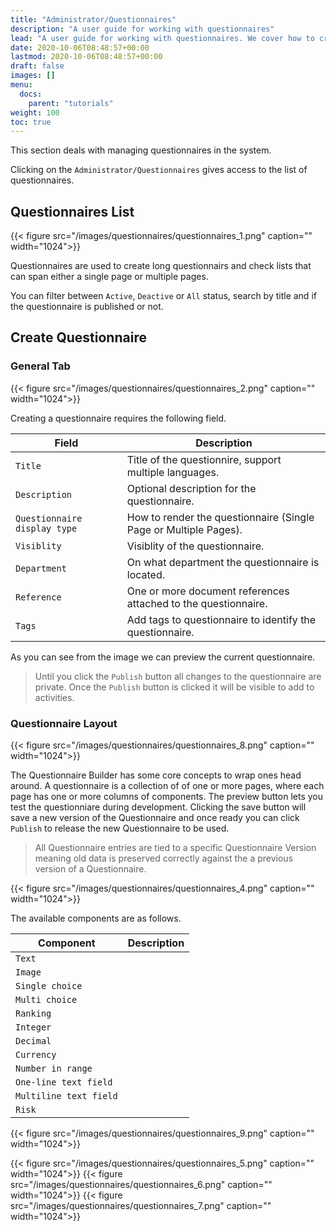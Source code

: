 ```yaml
---
title: "Administrator/Questionnaires"
description: "A user guide for working with questionnaires"
lead: "A user guide for working with questionnaires. We cover how to create and modify questionnaires."
date: 2020-10-06T08:48:57+00:00
lastmod: 2020-10-06T08:48:57+00:00
draft: false
images: []
menu:
  docs:
    parent: "tutorials"
weight: 100
toc: true
---
```

This section deals with managing questionnaires in the system.

Clicking on the `Administrator/Questionnaires` gives access to the list of questionnaires.

## Questionnaires List

{{< figure src="/images/questionnaires/questionnaires_1.png" caption="" width="1024">}}

Questionnaires are used to create long questionnairs and check lists that can span either a single page or multiple pages.

You can filter between `Active`, `Deactive` or `All` status, search by title and if the questionnaire is published or not.

## Create Questionnaire

### General Tab

{{< figure src="/images/questionnaires/questionnaires_2.png" caption="" width="1024">}}

Creating a questionnaire requires the following field.

| Field | Description |
| --- | --- |
| `Title` | Title of the questionnire, support multiple languages. |
| `Description` | Optional description for the questionnaire. |
| `Questionnaire display type` | How to render the questionnaire (Single Page or Multiple Pages). |
| `Visiblity` | Visiblity of the questionnaire. |
| `Department` | On what department the questionnaire is located. |
| `Reference` | One or more document references attached to the questionnaire. |
| `Tags` | Add tags to questionnaire to identify the questionnaire. |

As you can see from the image we can preview the current questionnaire.

> Until you click the `Publish` button all changes to the questionnaire are private. Once the `Publish` button is clicked it will be visible to add to activities.

### Questionnaire Layout

{{< figure src="/images/questionnaires/questionnaires_8.png" caption="" width="1024">}}

The Questionnaire Builder has some core concepts to wrap ones head around. A questionnaire is a collection of of one or more pages, where each page has one or more columns of components. The preview button lets you test the questionniare during development. Clicking the save button will save a new version of the Questionnaire and once ready you can click `Publish` to release the new Questionnaire to be used.

> All Questionnaire entries are tied to a specific Questionnaire Version meaning old data is preserved correctly against the a previous version of a Questionnaire.

{{< figure src="/images/questionnaires/questionnaires_4.png" caption="" width="1024">}}

The available components are as follows.

| Component | Description |
| --- | --- |
| `Text` | |
| `Image` ||
| `Single choice` ||
| `Multi choice` ||
| `Ranking` ||
| `Integer` ||
| `Decimal` ||
| `Currency` ||
| `Number in range` ||
| `One-line text field` ||
| `Multiline text field` ||
| `Risk` ||


{{< figure src="/images/questionnaires/questionnaires_9.png" caption="" width="1024">}}


{{< figure src="/images/questionnaires/questionnaires_5.png" caption="" width="1024">}}
{{< figure src="/images/questionnaires/questionnaires_6.png" caption="" width="1024">}}
{{< figure src="/images/questionnaires/questionnaires_7.png" caption="" width="1024">}}
